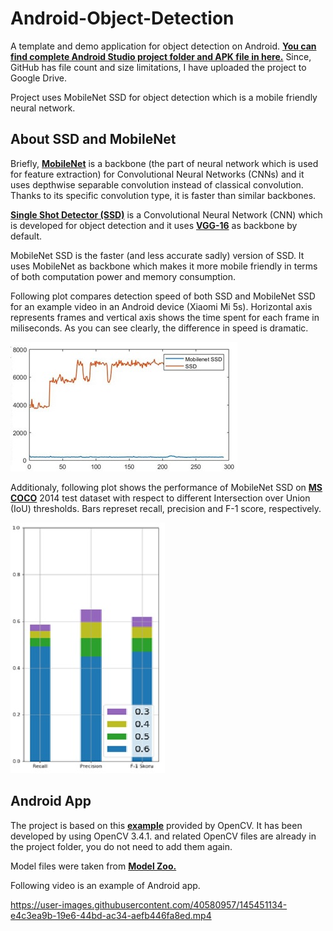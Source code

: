 # Android-Object-Detection
A template and demo application for object detection on Android. **[You can find complete Android Studio project folder and APK file in here.](https://drive.google.com/drive/folders/1XXm1DYxNjEjSPo3TxjJjj5vTKAg1KSEU?usp=sharing)** Since, GitHub has file count and size limitations, I have uploaded the project to Google Drive.

Project uses MobileNet SSD for object detection which is a mobile friendly neural network.

## About SSD and MobileNet

Briefly, **[MobileNet](https://arxiv.org/abs/1704.04861)** is a backbone (the part of neural network which is used for feature extraction) for Convolutional Neural Networks (CNNs) and it uses depthwise separable convolution instead of classical convolution. Thanks to its specific convolution type, it is faster than similar backbones.

**[Single Shot Detector (SSD)](https://arxiv.org/abs/1512.02325)** is a Convolutional Neural Network (CNN) which is developed for object detection and it uses **[VGG-16](https://arxiv.org/abs/1409.1556)** as backbone by default.

MobileNet SSD is the faster (and less accurate sadly) version of SSD. It uses MobileNet as backbone which makes it more mobile friendly in terms of both computation power and memory consumption.

Following plot compares detection speed of both SSD and MobileNet SSD for an example video in an Android device (Xiaomi Mi 5s). Horizontal axis represents frames and vertical axis shows the time spent for each frame in miliseconds. As you can see clearly, the difference in speed is dramatic.

<img src="/Images/Speed.jpg">

Additionaly, following plot shows the performance of MobileNet SSD on **[MS COCO](https://cocodataset.org/#home)** 2014 test dataset with respect to different Intersection over Union (IoU) thresholds. Bars represet recall, precision and F-1 score, respectively.

<img src="/Images/Results.jpg">



## Android App

The project is based on this **[example](https://docs.opencv.org/3.4/d0/d6c/tutorial_dnn_android.html)** provided by OpenCV. It has been developed by using OpenCV 3.4.1. and related OpenCV files are already in the project folder, you do not need to add them again.

Model files were taken from **[Model Zoo.](https://modelzoo.co)**

Following video is an example of Android app.

https://user-images.githubusercontent.com/40580957/145451134-e4c3ea9b-19e6-44bd-ac34-aefb446fa8ed.mp4
